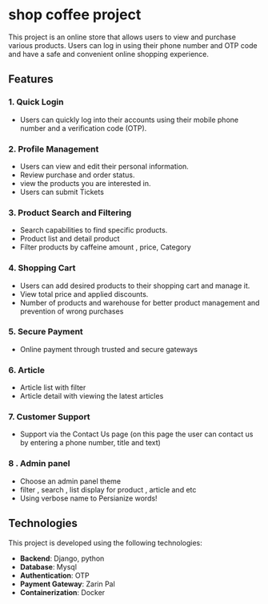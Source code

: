 # shop coffee project

This project is an online store that allows 
users to view and purchase various products. Users can log in using their phone number and OTP code and have a safe and convenient online shopping experience.

## Features

### 1. Quick Login
- Users can quickly log into their accounts using their mobile phone number and a verification code (OTP).

### 2. Profile Management
- Users can view and edit their personal information.
- Review purchase and order status.
- view the products you are interested in.
- Users can submit Tickets 

### 3. Product Search and Filtering
- Search capabilities to find specific products.
- Product list and detail product
- Filter products by caffeine amount , price, Category

### 4. Shopping Cart
- Users can add desired products to their shopping cart and manage it.
- View total price and applied discounts.
- Number of products and warehouse for better product management and prevention of wrong purchases 

### 5. Secure Payment
- Online payment through trusted and secure gateways

### 6. Article 
- Article list with filter
- Article detail with viewing the latest articles

### 7. Customer Support
- Support via the Contact Us page (on this page the user can contact us by entering a phone number, title and text)
  
### 8 . Admin panel
- Choose an admin panel theme
- filter , search , list display for product , article and etc
- Using verbose name to Persianize words!


## Technologies
This project is developed using the following technologies:
- **Backend**: Django, python 
- **Database**: Mysql
- **Authentication**: OTP
- **Payment Gateway**: Zarin Pal
- **Containerization**: Docker
